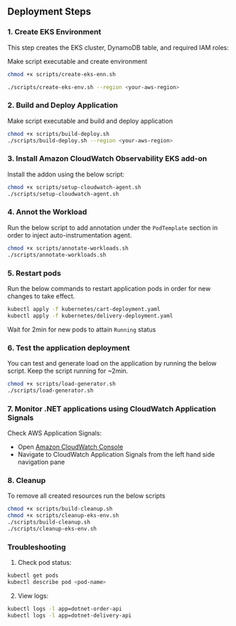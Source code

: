 ## Deployment Steps

### 1. Create EKS Environment

This step creates the EKS cluster, DynamoDB table, and required IAM roles:

Make script executable and create environment


```bash
chmod +x scripts/create-eks-enn.sh

./scripts/create-eks-env.sh --region <your-aws-region>

```

### 2. Build and Deploy Application

Make script executable and build and deploy application

```bash
chmod +x scripts/build-deploy.sh
./scripts/build-deploy.sh --region <your-aws-region>
```

### 3. Install Amazon CloudWatch Observability EKS add-on

Install the addon using the below script:

```bash
chmod +x scripts/setup-cloudwatch-agent.sh
./scripts/setup-cloudwatch-agent.sh
```

### 4. Annot the Workload

Run the below script to add annotation under the `PodTemplate` section in order to inject auto-instrumentation agent. 

```bash
chmod +x scripts/annotate-workloads.sh
./scripts/annotate-workloads.sh
```

### 5. Restart pods

Run the below commands to restart application pods in order for new changes to take effect.

```bash
kubectl apply -f kubernetes/cart-deployment.yaml 
kubectl apply -f kubernetes/delivery-deployment.yaml 
```

Wait for 2min for new pods to attain `Running` status

### 6. Test the application deployment

You can test and generate load on the application by running the below script. Keep the script running for ~2min.
```bash
chmod +x scripts/load-generator.sh
./scripts/load-generator.sh 
```

### 7. Monitor .NET applications using CloudWatch Application Signals

Check AWS Application Signals:

- Open [Amazon CloudWatch Console](https://console.aws.amazon.com/cloudwatch/)
- Navigate to CloudWatch Application Signals from the left hand side navigation pane


### 8. Cleanup
To remove all created resources run the below scripts

```bash    
chmod +x scripts/build-cleanup.sh
chmod +x scripts/cleanup-eks-env.sh
./scripts/build-cleanup.sh
./scripts/cleanup-eks-env.sh
```
  

### Troubleshooting

1. Check pod status:
```bash
kubectl get pods
kubectl describe pod <pod-name>
```

2. View logs:
```bash
kubectl logs -l app=dotnet-order-api
kubectl logs -l app=dotnet-delivery-api
```
